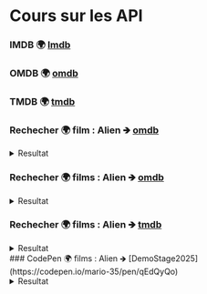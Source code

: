 # Cours sur les API

### IMDB 🌍 [Imdb](https://www.imdb.com/fr/) 
### OMDB 🌍 [omdb](http://www.omdbapi.com/) 
### TMDB 🌍 [tmdb](https://www.themoviedb.org/?language=fr) 



### Rechecher 🌍 film : Alien 🡺 [omdb](http://www.omdbapi.com/?apikey=d7194885&t=alien) 

<details>
  <summary>Resultat</summary>

```javascript
{
  "Title": "Alien",
  "Year": "1979",
  "Rated": "R",
  "Released": "22 Jun 1979",
  "Runtime": "117 min",
  "Genre": "Horror, Sci-Fi",
  "Director": "Ridley Scott",
  "Writer": "Dan O'Bannon, Ronald Shusett",
  "Actors": "Sigourney Weaver, Tom Skerritt, John Hurt",
  "Plot": "After investigating a mysterious transmission of unknown origin, the crew of a commercial spacecraft encounters a deadly lifeform.",
  "Language": "English",
  "Country": "United Kingdom, United States",
  "Awards": "Won 1 Oscar. 19 wins & 22 nominations total",
  "Poster": "https://m.media-amazon.com/images/M/MV5BN2NhMDk2MmEtZDQzOC00MmY5LThhYzAtMDdjZGFjOGZjMjdjXkEyXkFqcGc@._V1_SX300.jpg",
  "Ratings": [
    {
      "Source": "Internet Movie Database",
      "Value": "8.5/10"
    },
    {
      "Source": "Rotten Tomatoes",
      "Value": "93%"
    },
    {
      "Source": "Metacritic",
      "Value": "89/100"
    }
  ],
  "Metascore": "89",
  "imdbRating": "8.5",
  "imdbVotes": "1,015,516",
  "imdbID": "tt0078748",
  "Type": "movie",
  "DVD": "N/A",
  "BoxOffice": "$84,206,106",
  "Production": "N/A",
  "Website": "N/A",
  "Response": "True"
}
```

</details>

### Rechecher 🌍 films : Alien 🡺 [omdb](http://www.omdbapi.com/?apikey=d7194885&s=alien) 

<details>
  <summary>Resultat</summary>

```javascript
{
  "Search": [
    {
      "Title": "Alien",
      "Year": "1979",
      "imdbID": "tt0078748",
      "Type": "movie",
      "Poster": "https://m.media-amazon.com/images/M/MV5BN2NhMDk2MmEtZDQzOC00MmY5LThhYzAtMDdjZGFjOGZjMjdjXkEyXkFqcGc@._V1_SX300.jpg"
    },
    {
      "Title": "Alien³",
      "Year": "1992",
      "imdbID": "tt0103644",
      "Type": "movie",
      "Poster": "https://m.media-amazon.com/images/M/MV5BOGZiNmVlZGEtM2VmMi00ZTFkLTliMzEtZDNhYzUzNTcxMGY3XkEyXkFqcGc@._V1_SX300.jpg"
    },
    {
      "Title": "Alien: Covenant",
      "Year": "2017",
      "imdbID": "tt2316204",
      "Type": "movie",
      "Poster": "https://m.media-amazon.com/images/M/MV5BMjhiYWQ4MTAtOGY1Zi00ZjcyLTk1ZDYtODI3ODRhNjE4MzZhXkEyXkFqcGc@._V1_SX300.jpg"
    },
    {
      "Title": "Alien: Resurrection",
      "Year": "1997",
      "imdbID": "tt0118583",
      "Type": "movie",
      "Poster": "https://m.media-amazon.com/images/M/MV5BNDMyNmU5ZGQtNzhiZi00NjRjLTk3NGUtMmQ5YWU4ODlkNTBhXkEyXkFqcGc@._V1_SX300.jpg"
    },
    {
      "Title": "Alien: Romulus",
      "Year": "2024",
      "imdbID": "tt18412256",
      "Type": "movie",
      "Poster": "https://m.media-amazon.com/images/M/MV5BMDU0NjcwOGQtNjNjOS00NzQ3LWIwM2YtYWVmODZjMzQzN2ExXkEyXkFqcGc@._V1_SX300.jpg"
    },
    {
      "Title": "Alien vs. Predator",
      "Year": "2004",
      "imdbID": "tt0370263",
      "Type": "movie",
      "Poster": "https://m.media-amazon.com/images/M/MV5BMTU4MjIwMTcyMl5BMl5BanBnXkFtZTYwMTYwNDA3._V1_SX300.jpg"
    },
    {
      "Title": "Resident Alien",
      "Year": "2021–",
      "imdbID": "tt8690918",
      "Type": "series",
      "Poster": "https://m.media-amazon.com/images/M/MV5BYzczMDI5NzQtODdmYS00NTcwLTg1MTYtNmU5NWY1NDA5ZGRkXkEyXkFqcGc@._V1_SX300.jpg"
    },
    {
      "Title": "My Stepmother Is an Alien",
      "Year": "1988",
      "imdbID": "tt0095687",
      "Type": "movie",
      "Poster": "https://m.media-amazon.com/images/M/MV5BMmNmOWQ2NmUtOTcyZi00MGI5LWI5NDEtYzRkZWMxNWQ5Mjk5XkEyXkFqcGc@._V1_SX300.jpg"
    },
    {
      "Title": "Alien Nation",
      "Year": "1988",
      "imdbID": "tt0094631",
      "Type": "movie",
      "Poster": "https://m.media-amazon.com/images/M/MV5BY2M1ZmY1ODktM2I5NC00OGU0LThiNjAtM2E5NmU1NDE5MzU2XkEyXkFqcGc@._V1_SX300.jpg"
    },
    {
      "Title": "Ben 10: Alien Force",
      "Year": "2008–2010",
      "imdbID": "tt1192169",
      "Type": "series",
      "Poster": "https://m.media-amazon.com/images/M/MV5BOGQ5YWFjYjItODE5OC00ZDQxLTk5ZmYtNzY0YzM4NjIyMWFlXkEyXkFqcGc@._V1_SX300.jpg"
    }
  ],
  "totalResults": "1147",
  "Response": "True"
}
```

</details>

### Rechecher 🌍 films : Alien 🡺 [tmdb](https://api.themoviedb.org/3/search/movie?api_key=aa8b43b8cbce9d1689bef3d0c3087e4d&query=alien)
<details>
  <summary>Resultat</summary>

```javascript
```

</details>
### CodePen 🌍 films : Alien 🡺 [DemoStage2025](https://codepen.io/mario-35/pen/qEdQyQo) 

<details>
  <summary>Resultat</summary>

```javascript
```

</details>
 
